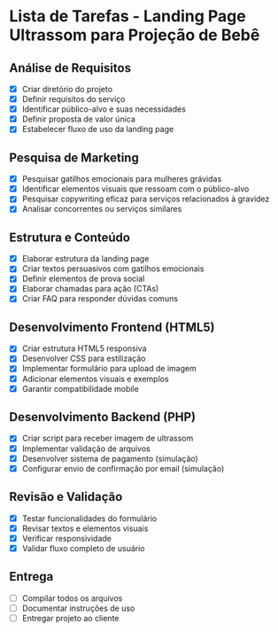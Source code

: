 # Lista de Tarefas - Landing Page Ultrassom para Projeção de Bebê

## Análise de Requisitos
- [x] Criar diretório do projeto
- [x] Definir requisitos do serviço
- [x] Identificar público-alvo e suas necessidades
- [x] Definir proposta de valor única
- [x] Estabelecer fluxo de uso da landing page

## Pesquisa de Marketing
- [x] Pesquisar gatilhos emocionais para mulheres grávidas
- [x] Identificar elementos visuais que ressoam com o público-alvo
- [x] Pesquisar copywriting eficaz para serviços relacionados à gravidez
- [x] Analisar concorrentes ou serviços similares

## Estrutura e Conteúdo
- [x] Elaborar estrutura da landing page
- [x] Criar textos persuasivos com gatilhos emocionais
- [x] Definir elementos de prova social
- [x] Elaborar chamadas para ação (CTAs)
- [x] Criar FAQ para responder dúvidas comuns

## Desenvolvimento Frontend (HTML5)
- [x] Criar estrutura HTML5 responsiva
- [x] Desenvolver CSS para estilização
- [x] Implementar formulário para upload de imagem
- [x] Adicionar elementos visuais e exemplos
- [x] Garantir compatibilidade mobile

## Desenvolvimento Backend (PHP)
- [x] Criar script para receber imagem de ultrassom
- [x] Implementar validação de arquivos
- [x] Desenvolver sistema de pagamento (simulação)
- [x] Configurar envio de confirmação por email (simulação)

## Revisão e Validação
- [x] Testar funcionalidades do formulário
- [x] Revisar textos e elementos visuais
- [x] Verificar responsividade
- [x] Validar fluxo completo de usuário

## Entrega
- [ ] Compilar todos os arquivos
- [ ] Documentar instruções de uso
- [ ] Entregar projeto ao cliente
